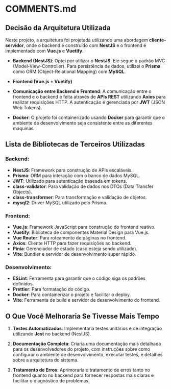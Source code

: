 # COMMENTS.md

## Decisão da Arquitetura Utilizada

Neste projeto, a arquitetura foi projetada utilizando uma abordagem **cliente-servidor**, onde o backend é construído com **NestJS** e o frontend é implementado com **Vue.js** e **Vuetify**. 

- **Backend (NestJS)**: Optei por utilizar o **NestJS**. Ele segue o padrão MVC (Model-View-Controller). Para persistência de dados, utilizei o **Prisma** como ORM (Object-Relational Mapping) com **MySQL**.
  
- **Frontend (Vue.js + Vuetify)**

- **Comunicação entre Backend e Frontend**: A comunicação entre o frontend e o backend é feita através de **APIs REST** utilizando **Axios** para realizar requisições HTTP. A autenticação é gerenciada por **JWT** (JSON Web Tokens).

- **Docker**: O projeto foi containerizado usando **Docker** para garantir que o ambiente de desenvolvimento seja consistente entre as diferentes máquinas.

## Lista de Bibliotecas de Terceiros Utilizadas

### Backend:
- **NestJS**: Framework para construção de APIs escaláveis.
- **Prisma**: ORM para interação com o banco de dados MySQL.
- **JWT**: Utilizado para autenticação baseada em tokens.
- **class-validator**: Para validação de dados nos DTOs (Data Transfer Objects).
- **class-transformer**: Para transformação e validação de objetos.
- **mysql2**: Driver MySQL utilizado pelo Prisma.

### Frontend:
- **Vue.js**: Framework JavaScript para construção do frontend reativo.
- **Vuetify**: Biblioteca de componentes Material Design para Vue.js.
- **Vue Router**: Para roteamento de páginas no frontend.
- **Axios**: Cliente HTTP para fazer requisições ao backend.
- **Pinia**: Gerenciador de estado (caso esteja sendo utilizado).
- **Vite**: Bundler e servidor de desenvolvimento super rápido.

### Desenvolvimento:
- **ESLint**: Ferramenta para garantir que o código siga os padrões definidos.
- **Prettier**: Para formatação do código.
- **Docker**: Para containerizar o projeto e facilitar o deploy.
- **Vite**: Ferramenta de build e servidor de desenvolvimento do frontend.

## O Que Você Melhoraria Se Tivesse Mais Tempo

1. **Testes Automatizados**: Implementaria testes unitários e de integração utilizando **Jest** no backend (NestJS).

2. **Documentação Completa**: Criaria uma documentação mais detalhada para os desenvolvedores do projeto, com instruções sobre como configurar o ambiente de desenvolvimento, executar testes, e detalhes sobre a arquitetura do sistema.

3. **Tratamento de Erros**: Aprimoraria o tratamento de erros tanto no frontend quanto no backend para fornecer respostas mais claras e facilitar o diagnóstico de problemas.
